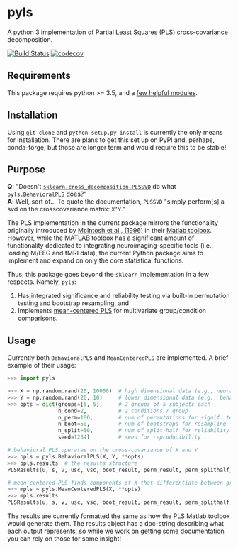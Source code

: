 # pyls
A python 3 implementation of Partial Least Squares (PLS) cross-covariance decomposition.

[![Build Status](https://travis-ci.org/rmarkello/pyls.svg?branch=master)](https://travis-ci.org/rmarkello/pyls)
[![codecov](https://codecov.io/gh/rmarkello/pyls/branch/master/graph/badge.svg)](https://codecov.io/gh/rmarkello/pyls)

## Requirements
This package requires python >= 3.5, and a [few helpful modules](https://github.com/rmarkello/pyls/blob/master/requirements.txt).

## Installation
Using `git clone` and `python setup.py install` is currently the only means for installation. There are plans to get this set up on PyPI and, perhaps, conda-forge, but those are longer term and would require this to be stable!

## Purpose
**Q**: "Doesn't [`sklearn.cross_decomposition.PLSSVD`](http://scikit-learn.org/stable/modules/generated/sklearn.cross_decomposition.PLSSVD.html) do what `pyls.BehavioralPLS` does?"  
**A**: Well, sort of... To quote the documentation, `PLSSVD` "simply perform[s] a svd on the crosscovariance matrix: `X’Y`."

The PLS implementation in the current package mirrors the functionality originally introduced by [McIntosh et al., (1996)](https://www.ncbi.nlm.nih.gov/pubmed/9345485) in their [Matlab toolbox](https://www.rotman-baycrest.on.ca/index.php?section=84). However, while the MATLAB toolbox has a significant amount of functionality dedicated to integrating neuroimaging-specific tools (i.e., loading M/EEG and fMRI data), the current Python package aims to implement and expand on only the core statistical functions.

Thus, this package goes beyond the `sklearn` implementation in a few respects. Namely, `pyls`:
1. Has integrated significance and reliability testing via built-in permutation testing and bootstrap resampling, and
2. Implements [mean-centered PLS](https://www.ncbi.nlm.nih.gov/pubmed/20656037) for multivariate group/condition comparisons.

## Usage
Currently both `BehavioralPLS` and `MeanCenteredPLS` are implemented. A brief example of their usage:

```python
>>> import pyls

>>> X = np.random.rand(20, 10000)  # high dimensional data (e.g., neural)
>>> Y = np.random.rand(20, 10)     # lower dimensional data (e.g., behavioral)
>>> opts = dict(groups=[5, 5],     # 2 groups of 5 subjects each
                n_cond=2,          # 2 conditions / group
                n_perm=100,        # num of permutations for signif. testing
                n_boot=50,         # num of bootstraps for resampling
                n_split=50,        # num of split-half for reliability testing
                seed=1234)         # seed for reproducibility

# behavioral PLS operates on the cross-covariance of X and Y
>>> bpls = pyls.BehavioralPLS(X, Y, **opts)
>>> bpls.results  # the results structure
PLSResults(u, s, v, usc, vsc, boot_result, perm_result, perm_splithalf, inputs, s_varexp)

# mean-centered PLS finds components of X that differentiate between groups/conditions
>>> mpls = pyls.MeanCenteredPLS(X, **opts)
>>> mpls.results
PLSResults(u, s, v, usc, vsc, boot_result, perm_result, perm_splithalf, inputs, s_varexp)
```

The results are currently formatted the same as how the PLS Matlab toolbox would generate them. The results object has a doc-string describing what each output represents, so while we work on [getting some documentation](https://github.com/rmarkello/pyls/issues/19) you can rely on those for some insight!
